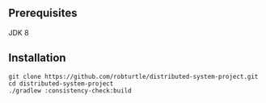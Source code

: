 ## Prerequisites
JDK 8

## Installation
```shell
git clone https://github.com/robturtle/distributed-system-project.git
cd distributed-system-project
./gradlew :consistency-check:build
```
